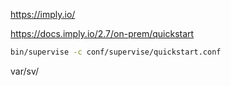 
https://imply.io/

https://docs.imply.io/2.7/on-prem/quickstart


```bash
bin/supervise -c conf/supervise/quickstart.conf
```

var/sv/


